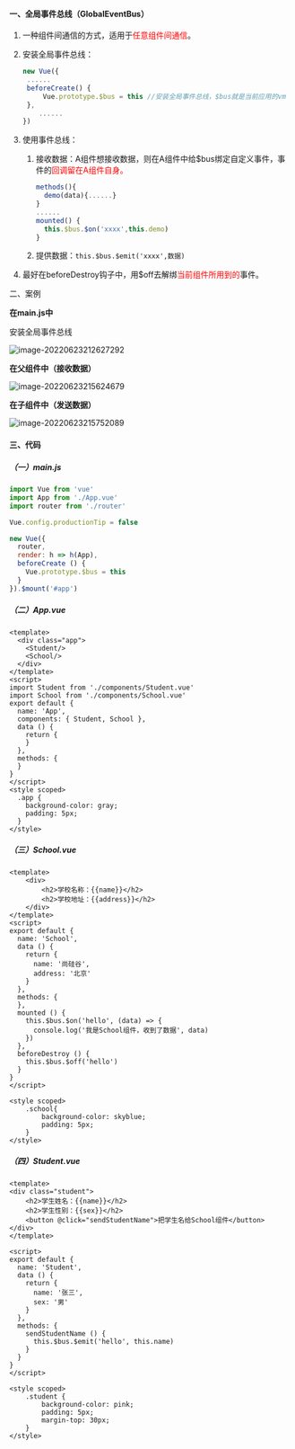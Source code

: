 #### 一、全局事件总线（GlobalEventBus）

1. 一种组件间通信的方式，适用于<span style="color:red">任意组件间通信</span>。

2. 安装全局事件总线：

   ```js
   new Vue({
   	......
   	beforeCreate() {
   		Vue.prototype.$bus = this //安装全局事件总线，$bus就是当前应用的vm
   	},
       ......
   }) 
   ```

3. 使用事件总线：

   1. 接收数据：A组件想接收数据，则在A组件中给$bus绑定自定义事件，事件的<span style="color:red">回调留在A组件自身。</span>

      ```js
      methods(){
        demo(data){......}
      }
      ......
      mounted() {
        this.$bus.$on('xxxx',this.demo)
      }
      ```

   2. 提供数据：```this.$bus.$emit('xxxx',数据)```

4. 最好在beforeDestroy钩子中，用$off去解绑<span style="color:red">当前组件所用到的</span>事件。

二、案例

**在main.js中**

安装全局事件总线

![image-20220623212627292](https://typora-bucket21.oss-cn-guangzhou.aliyuncs.com/note_images/image-20220623212627292.png)

**在父组件中（接收数据）**

![image-20220623215624679](https://typora-bucket21.oss-cn-guangzhou.aliyuncs.com/note_images/image-20220623215624679.png)

**在子组件中（发送数据）**

![image-20220623215752089](https://typora-bucket21.oss-cn-guangzhou.aliyuncs.com/note_images/image-20220623215752089.png)

#### 三、代码

##### （一）main.js

```js
import Vue from 'vue'
import App from './App.vue'
import router from './router'

Vue.config.productionTip = false

new Vue({
  router,
  render: h => h(App),
  beforeCreate () {
    Vue.prototype.$bus = this
  }
}).$mount('#app')

```

##### （二）App.vue

```vue
<template>
  <div class="app">
    <Student/>
    <School/>
  </div>
</template>
<script>
import Student from './components/Student.vue'
import School from './components/School.vue'
export default {
  name: 'App',
  components: { Student, School },
  data () {
    return {
    }
  },
  methods: {
  }
}
</script>
<style scoped>
  .app {
    background-color: gray;
    padding: 5px;
  }
</style>

```

##### （三）School.vue

```vue
<template>
    <div>
        <h2>学校名称：{{name}}</h2>
        <h2>学校地址：{{address}}</h2>
    </div>
</template>
<script>
export default {
  name: 'School',
  data () {
    return {
      name: '尚硅谷',
      address: '北京'
    }
  },
  methods: {
  },
  mounted () {
    this.$bus.$on('hello', (data) => {
      console.log('我是School组件，收到了数据', data)
    })
  },
  beforeDestroy () {
    this.$bus.$off('hello')
  }
}
</script>

<style scoped>
    .school{
        background-color: skyblue;
        padding: 5px;
    }
</style>

```

##### （四）Student.vue

```vue
<template>
<div class="student">
    <h2>学生姓名：{{name}}</h2>
    <h2>学生性别：{{sex}}</h2>
    <button @click="sendStudentName">把学生名给School组件</button>
</div>
</template>

<script>
export default {
  name: 'Student',
  data () {
    return {
      name: '张三',
      sex: '男'
    }
  },
  methods: {
    sendStudentName () {
      this.$bus.$emit('hello', this.name)
    }
  }
}
</script>

<style scoped>
    .student {
        background-color: pink;
        padding: 5px;
        margin-top: 30px;
    }
</style>

```

